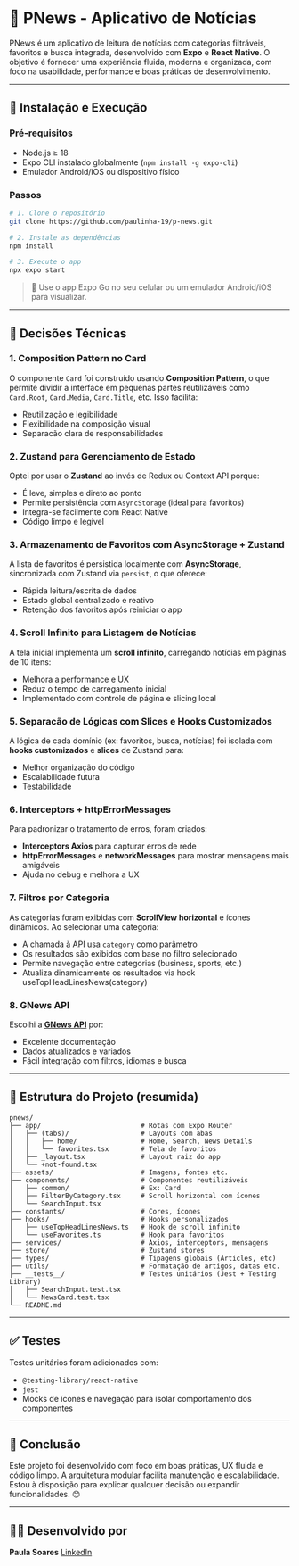 # 📱 PNews - Aplicativo de Notícias

PNews é um aplicativo de leitura de notícias com categorias filtráveis, favoritos e busca integrada, desenvolvido com **Expo** e **React Native**. O objetivo é fornecer uma experiência fluida, moderna e organizada, com foco na usabilidade, performance e boas práticas de desenvolvimento.

---

## 🔧 Instalação e Execução

### Pré-requisitos

* Node.js ≥ 18
* Expo CLI instalado globalmente (`npm install -g expo-cli`)
* Emulador Android/iOS ou dispositivo físico

### Passos

```bash
# 1. Clone o repositório
git clone https://github.com/paulinha-19/p-news.git  

# 2. Instale as dependências
npm install

# 3. Execute o app
npx expo start
```

> 📱 Use o app Expo Go no seu celular ou um emulador Android/iOS para visualizar.

---

## 🧠 Decisões Técnicas

### 1. **Composition Pattern no Card**

O componente `Card` foi construído usando **Composition Pattern**, o que permite dividir a interface em pequenas partes reutilizáveis como `Card.Root`, `Card.Media`, `Card.Title`, etc. Isso facilita:

* Reutilização e legibilidade
* Flexibilidade na composição visual
* Separacão clara de responsabilidades

### 2. **Zustand para Gerenciamento de Estado**

Optei por usar o **Zustand** ao invés de Redux ou Context API porque:

* É leve, simples e direto ao ponto
* Permite persistência com `AsyncStorage` (ideal para favoritos)
* Integra-se facilmente com React Native
* Código limpo e legível

### 3. **Armazenamento de Favoritos com AsyncStorage + Zustand**

A lista de favoritos é persistida localmente com **AsyncStorage**, sincronizada com Zustand via `persist`, o que oferece:

* Rápida leitura/escrita de dados
* Estado global centralizado e reativo
* Retenção dos favoritos após reiniciar o app

### 4. **Scroll Infinito para Listagem de Notícias**

A tela inicial implementa um **scroll infinito**, carregando notícias em páginas de 10 itens:

* Melhora a performance e UX
* Reduz o tempo de carregamento inicial
* Implementado com controle de página e slicing local

### 5. **Separacão de Lógicas com Slices e Hooks Customizados**

A lógica de cada domínio (ex: favoritos, busca, notícias) foi isolada com **hooks customizados** e **slices** de Zustand para:

* Melhor organização do código
* Escalabilidade futura
* Testabilidade

### 6. **Interceptors + httpErrorMessages**

Para padronizar o tratamento de erros, foram criados:

* **Interceptors Axios** para capturar erros de rede
* **httpErrorMessages** e **networkMessages** para mostrar mensagens mais amigáveis
* Ajuda no debug e melhora a UX

### 7. **Filtros por Categoria**

As categorias foram exibidas com **ScrollView horizontal** e ícones dinâmicos. Ao selecionar uma categoria:

* A chamada à API usa `category` como parâmetro
* Os resultados são exibidos com base no filtro selecionado
* Permite navegação entre categorias (business, sports, etc.)
* Atualiza dinamicamente os resultados via hook useTopHeadLinesNews(category)

### 8. **GNews API**

Escolhi a **[GNews API](https://gnews.io/docs/)** por:

* Excelente documentação
* Dados atualizados e variados
* Fácil integração com filtros, idiomas e busca

---

## 📁 Estrutura do Projeto (resumida)
```
pnews/
├── app/                         # Rotas com Expo Router
│   ├── (tabs)/                  # Layouts com abas
│   │   ├── home/                # Home, Search, News Details
│   │   └── favorites.tsx        # Tela de favoritos
│   ├── _layout.tsx              # Layout raiz do app
│   └── +not-found.tsx
├── assets/                      # Imagens, fontes etc.
├── components/                  # Componentes reutilizáveis
│   ├── common/                  # Ex: Card
│   ├── FilterByCategory.tsx     # Scroll horizontal com ícones
│   └── SearchInput.tsx
├── constants/                   # Cores, ícones
├── hooks/                       # Hooks personalizados
│   ├── useTopHeadLinesNews.ts   # Hook de scroll infinito
│   └── useFavorites.ts          # Hook para favoritos
├── services/                    # Axios, interceptors, mensagens
├── store/                       # Zustand stores
├── types/                       # Tipagens globais (Articles, etc)
├── utils/                       # Formatação de artigos, datas etc.
├── __tests__/                   # Testes unitários (Jest + Testing Library)
│   ├── SearchInput.test.tsx
│   └── NewsCard.test.tsx
└── README.md
```

---

## ✅ Testes

Testes unitários foram adicionados com:

* `@testing-library/react-native`
* `jest`
* Mocks de ícones e navegação para isolar comportamento dos componentes
---

## 📌 Conclusão

Este projeto foi desenvolvido com foco em boas práticas, UX fluida e código limpo. A arquitetura modular facilita manutenção e escalabilidade. Estou à disposição para explicar qualquer decisão ou expandir funcionalidades. 😊

---

## 👩‍💻 Desenvolvido por

**Paula Soares**
[LinkedIn](https://www.linkedin.com/in/paulaso/)

```
```
